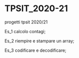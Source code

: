# TPSIT_2020-21
progetti tpsit 2020/21

Es_1 calcolo contagi;

Es_2 riempire e stampare un array;

Es_3 codificare e decodificare;
